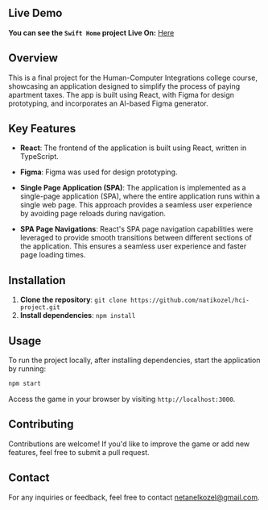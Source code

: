 ## Live Demo
**You can see the `Swift Home` project Live On:** [Here](https://hcipr.netlify.app)

## Overview

This is a final project for the Human-Computer Integrations college course, showcasing an application designed to simplify the process of paying apartment taxes. The app is built using React, with Figma for design prototyping, and incorporates an AI-based Figma generator.


## Key Features

- **React**: The frontend of the application is built using React, written in TypeScript.

- **Figma**: Figma was used for design prototyping.

- **Single Page Application (SPA)**: The application is implemented as a single-page application (SPA), where the entire application runs within a single web page. This approach provides a seamless user experience by avoiding page reloads during navigation.

- **SPA Page Navigations**: React's SPA page navigation capabilities were leveraged to provide smooth transitions between different sections of the application. This ensures a seamless user experience and faster page loading times.


## Installation

1. **Clone the repository**: `git clone https://github.com/natikozel/hci-project.git`
2. **Install dependencies**: `npm install`

## Usage

To run the project locally, after installing dependencies, start the application by running:

```bash
npm start
```
Access the game in your browser by visiting `http://localhost:3000`.

## Contributing

Contributions are welcome! If you'd like to improve the game or add new features, feel free to submit a pull request.


## Contact

For any inquiries or feedback, feel free to contact [netanelkozel@gmail.com](mailto:netanelkozel@gmail.com).



